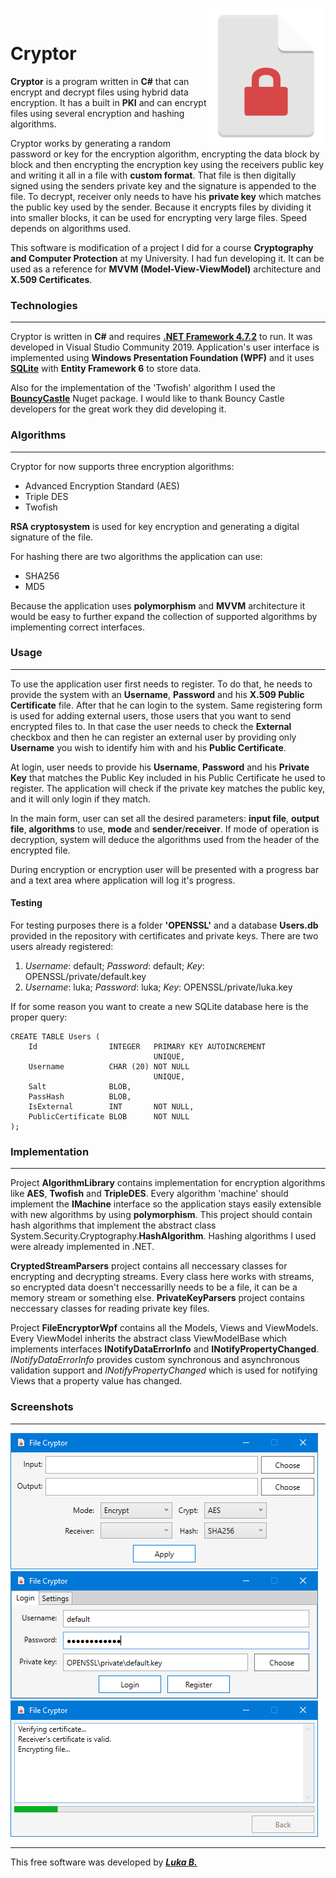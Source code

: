 <img align="right" src="https://github.com/Valyreon/cryptor-wpf-project/blob/master/FileEncryptorWpf/cryptLogoSmaller.PNG?raw=true"><img>
# Cryptor

**Cryptor** is a program written in **C#** that can encrypt and decrypt files using hybrid data encryption. It has a 
built in **PKI** and can encrypt files using several encryption and hashing algorithms.

Cryptor works by generating a random password or key for the encryption algorithm, encrypting the data block by block and then encrypting the encryption key using
the receivers public key and writing it all in a file with **custom format**. That file is then digitally signed using the senders private key and the signature is appended to
the file. To decrypt, receiver only needs to have his **private key** which matches the public key used by the sender. Because it encrypts files by dividing it into smaller
blocks, it can be used for encrypting very large files. Speed depends on algorithms used.

This software is modification of a project I did for a course **Cryptography and Computer Protection** at my University. I had fun developing it. It can be used
as a reference for **MVVM (Model-View-ViewModel)** architecture and **X.509 Certificates**.

### Technologies
---
Cryptor is written in **C#** and requires **[.NET Framework 4.7.2](https://dotnet.microsoft.com/download/thank-you/net472)** to run. It was developed in Visual Studio Community 2019.
Application's user interface is implemented using **Windows Presentation Foundation (WPF)** and it uses **[SQLite](https://www.sqlite.org/index.html)** with **Entity Framework 6**
to store data.

Also for the implementation of the 'Twofish' algorithm I used the **[BouncyCastle](https://www.nuget.org/packages/BouncyCastle/)** Nuget package. I would like to thank Bouncy Castle 
developers for the great work they did developing it.

### Algorithms
---

Cryptor for now supports three encryption algorithms: 
* Advanced Encryption Standard (AES)
* Triple DES
* Twofish

**RSA cryptosystem** is used for key encryption and generating a digital signature of the file.

For hashing there are two algorithms the application can use:
* SHA256
* MD5

Because the application uses **polymorphism** and **MVVM** architecture it would be easy to further expand the collection of supported algorithms by implementing correct interfaces.

### Usage
---
To use the application user first needs to register. To do that, he needs to provide the system with an **Username**, **Password** and his **X.509 Public Certificate** file.
After that he can login to the system. Same registering form is used for adding external users, those users that you want to send encrypted files to. In that case the user needs to check
the **External** checkbox and then he can register an external user by providing only **Username** you wish to identify him with and his **Public Certificate**.

At login, user needs to provide his **Username**, **Password** and his **Private Key** that matches the Public Key included in his Public Certificate he used to register. The application will
check if the private key matches the public key, and it will only login if they match.

In the main form, user can set all the desired parameters: **input file**, **output file**, **algorithms** to use, **mode** and **sender**/**receiver**. If mode of operation is decryption, system will deduce the algorithms
used from the header of the encrypted file.

During encryption or encryption user will be presented with a progress bar and a text area where application will log it's progress.

#### Testing

For testing purposes there is a folder **'OPENSSL'** and a database **Users.db** provided in the repository with certificates and private keys. There are two users already registered:
1. *Username*: default; *Password*: default; *Key*: OPENSSL/private/default.key
2. *Username*: luka; *Password*: luka; *Key*: OPENSSL/private/luka.key

If for some reason you want to create a new SQLite database here is the proper query:
~~~~
CREATE TABLE Users (
    Id                INTEGER   PRIMARY KEY AUTOINCREMENT
                                UNIQUE,
    Username          CHAR (20) NOT NULL
                                UNIQUE,
    Salt              BLOB,
    PassHash          BLOB,
    IsExternal        INT       NOT NULL,
    PublicCertificate BLOB      NOT NULL
);
~~~~

### Implementation
---
Project **AlgorithmLibrary** contains implementation for encryption algorithms like **AES**, **Twofish** and **TripleDES**. Every algorithm 'machine' should
implement the **IMachine** interface so the application stays easily extensible with new algorithms by using **polymorphism**. This project should contain hash algorithms that implement 
the abstract class System.Security.Cryptography.**HashAlgorithm**. Hashing algorithms I used were already implemented in .NET.

**CryptedStreamParsers** project contains all neccessary classes for encrypting and decrypting streams. Every class here works with streams, so encrypted data doesn't neccessarilly needs to be
a file, it can be a memory stream or something else. **PrivateKeyParsers** project contains neccessary classes for reading private key files.

Project **FileEncryptorWpf** contains all the Models, Views and ViewModels. Every ViewModel inherits the abstract class
ViewModelBase which implements interfaces **INotifyDataErrorInfo** and **INotifyPropertyChanged**. *INotifyDataErrorInfo* provides
custom synchronous and asynchronous validation support and *INotifyPropertyChanged* which is used for notifying Views that a property value has changed.

### Screenshots
---

<img src="https://github.com/Valyreon/cryptor-wpf-project/blob/master/cryptor-main-form.PNG?raw=true"><img>
<img src="https://github.com/Valyreon/cryptor-wpf-project/blob/master/cryptor-login.PNG?raw=true"><img>
<img src="https://github.com/Valyreon/cryptor-wpf-project/blob/master/cryptor-output.PNG?raw=true"><img>

----
This free software was developed by <i><strong><a href="https://www.linkedin.com/in/luka-budrak/">Luka B.</a></strong></i>